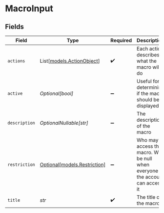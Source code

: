 # MacroInput


## Fields

| Field                                                                              | Type                                                                               | Required                                                                           | Description                                                                        |
| ---------------------------------------------------------------------------------- | ---------------------------------------------------------------------------------- | ---------------------------------------------------------------------------------- | ---------------------------------------------------------------------------------- |
| `actions`                                                                          | List[[models.ActionObject](../models/actionobject.md)]                             | :heavy_check_mark:                                                                 | Each action describes what the macro will do                                       |
| `active`                                                                           | *Optional[bool]*                                                                   | :heavy_minus_sign:                                                                 | Useful for determining if the macro should be displayed                            |
| `description`                                                                      | *OptionalNullable[str]*                                                            | :heavy_minus_sign:                                                                 | The description of the macro                                                       |
| `restriction`                                                                      | [Optional[models.Restriction]](../models/restriction.md)                           | :heavy_minus_sign:                                                                 | Who may access this macro. Will be null when everyone in the account can access it |
| `title`                                                                            | *str*                                                                              | :heavy_check_mark:                                                                 | The title of the macro                                                             |